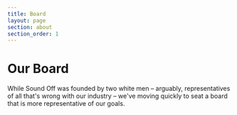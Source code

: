 ```yaml
---
title: Board
layout: page
section: about
section_order: 1
---
```


# Our Board
While Sound Off was founded by two white men – arguably, representatives of all that's wrong with our industry – we've moving quickly to seat a board that is more representative of our goals.


